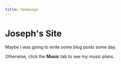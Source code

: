 ```yaml
---
title: Homepage
---
```


# Joseph's Site

Maybe I was going to write some blog posts some day.

Otherwise, click the **Music** tab to see my music plans.
